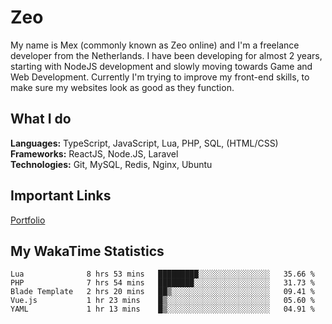 # Zeo
My name is Mex (commonly known as Zeo online) and I'm a freelance developer from the Netherlands. I have been developing for almost 2 years, starting with NodeJS development and slowly moving towards Game and Web Development. Currently I'm trying to improve my front-end skills, to make sure my websites look as good as they function.

## What I do
**Languages:** TypeScript, JavaScript, Lua, PHP, SQL, (HTML/CSS)<br/>
**Frameworks:** ReactJS, Node.JS, Laravel<br/>
**Technologies:** Git, MySQL, Redis, Nginx, Ubuntu<br/>

## Important Links
[Portfolio](https://zeodev.cc)

## My WakaTime Statistics
<!--START_SECTION:waka-->
```text
Lua              8 hrs 53 mins   █████████░░░░░░░░░░░░░░░░   35.66 % 
PHP              7 hrs 54 mins   ████████░░░░░░░░░░░░░░░░░   31.73 % 
Blade Template   2 hrs 20 mins   ██▒░░░░░░░░░░░░░░░░░░░░░░   09.41 % 
Vue.js           1 hr 23 mins    █▒░░░░░░░░░░░░░░░░░░░░░░░   05.60 % 
YAML             1 hr 13 mins    █▒░░░░░░░░░░░░░░░░░░░░░░░   04.91 % 
```
<!--END_SECTION:waka-->
